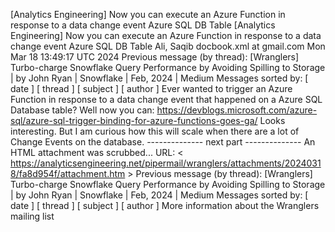[Analytics Engineering] Now you can execute an Azure Function in response to a data change event Azure SQL DB Table [Analytics Engineering] Now you can execute an Azure Function in response to a data change event Azure SQL DB Table Ali, Saqib docbook.xml at gmail.com Mon Mar 18 13:49:17 UTC 2024 Previous message (by thread): [Wranglers] Turbo-charge Snowflake Query Performance by Avoiding Spilling to Storage \| by John Ryan \| Snowflake \| Feb, 2024 \| Medium Messages sorted by: [ date ] [ thread ] [ subject ] [ author ] Ever wanted to trigger an Azure Function in response to a data change event
that happened on a Azure SQL Database table? Well now you can: https://devblogs.microsoft.com/azure-sql/azure-sql-trigger-binding-for-azure-functions-goes-ga/ Looks interesting. But I am curious how this will scale when there are a
lot of Change Events on the database.
-------------- next part --------------
An HTML attachment was scrubbed...
URL: < https://analyticsengineering.net/pipermail/wranglers/attachments/20240318/fa8d954f/attachment.htm > Previous message (by thread): [Wranglers] Turbo-charge Snowflake Query Performance by Avoiding Spilling to Storage \| by John Ryan \| Snowflake \| Feb, 2024 \| Medium Messages sorted by: [ date ] [ thread ] [ subject ] [ author ] More information about the Wranglers
mailing list